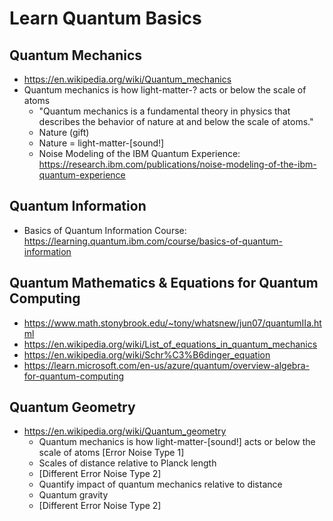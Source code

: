 # Learn Quantum Basics

## Quantum Mechanics
+ https://en.wikipedia.org/wiki/Quantum_mechanics
+ Quantum mechanics is how light-matter-? acts or below the scale of atoms
  + "Quantum mechanics is a fundamental theory in physics that describes the behavior of nature at and below the scale of atoms."
  + Nature (gift)
  + Nature = light-matter-[sound!]
  + Noise Modeling of the IBM Quantum Experience: https://research.ibm.com/publications/noise-modeling-of-the-ibm-quantum-experience

## Quantum Information
+ Basics of Quantum Information Course: https://learning.quantum.ibm.com/course/basics-of-quantum-information



## Quantum Mathematics & Equations for Quantum Computing
+ https://www.math.stonybrook.edu/~tony/whatsnew/jun07/quantumIIa.html
+ https://en.wikipedia.org/wiki/List_of_equations_in_quantum_mechanics
+ https://en.wikipedia.org/wiki/Schr%C3%B6dinger_equation
+ https://learn.microsoft.com/en-us/azure/quantum/overview-algebra-for-quantum-computing


## Quantum Geometry
+ https://en.wikipedia.org/wiki/Quantum_geometry
  + Quantum mechanics is how light-matter-[sound!] acts or below the scale of atoms
  [Error Noise Type 1]
  + Scales of distance relative to Planck length
  + [Different Error Noise Type 2]
  + Quantify impact of quantum mechanics relative to distance
  + Quantum gravity
  + [Different Error Noise Type 2]
